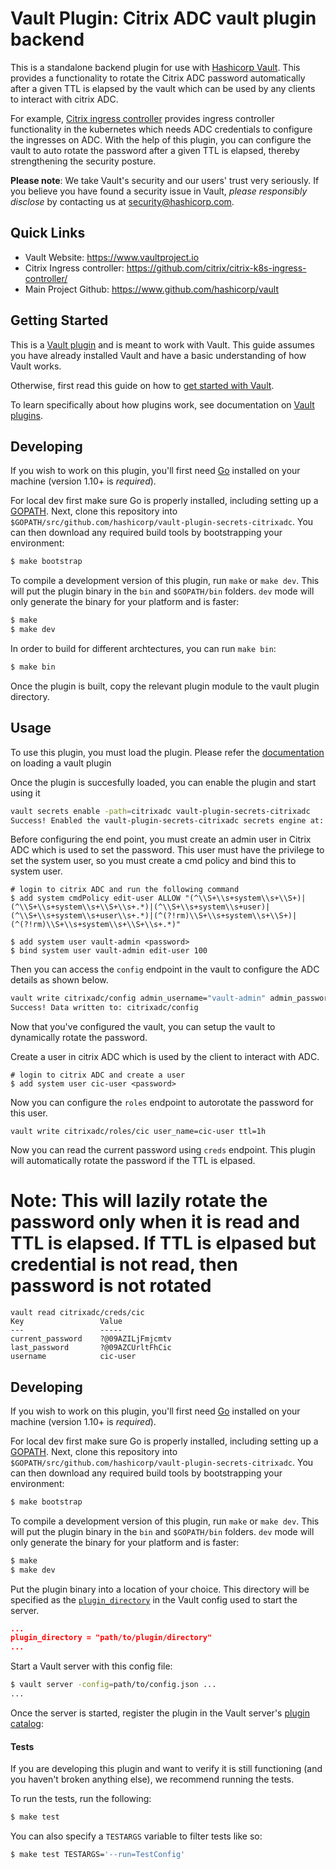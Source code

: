 # Vault Plugin: Citrix ADC vault plugin backend

This is a standalone backend plugin for use with [Hashicorp Vault](https://www.github.com/hashicorp/vault). This provides a functionality to rotate the Citrix ADC password automatically after a given TTL is elapsed by the vault which can be used by any clients to interact with citrix ADC. 

For example, [Citrix ingress controller](https://github.com/citrix/citrix-k8s-ingress-controller/) provides ingress controller functionality in the kubernetes which needs ADC credentials to configure the ingresses on ADC. With the help of this plugin, you can configure the vault to auto rotate the password after a given TTL is elapsed, thereby strengthening the security posture. 


**Please note**: We take Vault's security and our users' trust very seriously. If you believe you have found a security issue in Vault, _please responsibly disclose_ by contacting us at [security@hashicorp.com](mailto:security@hashicorp.com).

## Quick Links
- Vault Website: https://www.vaultproject.io
- Citrix Ingress controller: https://github.com/citrix/citrix-k8s-ingress-controller/
- Main Project Github: https://www.github.com/hashicorp/vault

## Getting Started

This is a [Vault plugin](https://www.vaultproject.io/docs/internals/plugins.html)
and is meant to work with Vault. This guide assumes you have already installed Vault
and have a basic understanding of how Vault works.

Otherwise, first read this guide on how to [get started with Vault](https://www.vaultproject.io/intro/getting-started/install.html).

To learn specifically about how plugins work, see documentation on [Vault plugins](https://www.vaultproject.io/docs/internals/plugins.html).

## Developing

If you wish to work on this plugin, you'll first need
[Go](https://www.golang.org) installed on your machine
(version 1.10+ is *required*).

For local dev first make sure Go is properly installed, including
setting up a [GOPATH](https://golang.org/doc/code.html#GOPATH).
Next, clone this repository into
`$GOPATH/src/github.com/hashicorp/vault-plugin-secrets-citrixadc`.
You can then download any required build tools by bootstrapping your
environment:

```sh
$ make bootstrap
```

To compile a development version of this plugin, run `make` or `make dev`.
This will put the plugin binary in the `bin` and `$GOPATH/bin` folders. `dev`
mode will only generate the binary for your platform and is faster:

```sh
$ make
$ make dev
```

In order to build for different archtectures, you can run `make bin`:
```sh
$ make bin
```
Once the plugin is built, copy the relevant plugin module to the vault plugin directory.


## Usage



To use this plugin, you must load the plugin. Please refer the [documentation](https://www.vaultproject.io/docs/internals/plugins) on loading a vault plugin

Once the plugin is succesfully loaded, you can enable the plugin and start using it

```sh
vault secrets enable -path=citrixadc vault-plugin-secrets-citrixadc
Success! Enabled the vault-plugin-secrets-citrixadc secrets engine at: citrixadc/
```

Before configuring the end point, you must create an admin user in Citrix ADC which is used to set the password. This user must have the privilege to set the system user, so you must create a cmd policy and bind this to system user. 

```
# login to citrix ADC and run the following command
$ add system cmdPolicy edit-user ALLOW "(^\\S+\\s+system\\s+\\S+)|(^\\S+\\s+system\\s+\\S+\\s+.*)|(^\\S+\\s+system\\s+user)|(^\\S+\\s+system\\s+user\\s+.*)|(^(?!rm)\\S+\\s+system\\s+\\S+)|(^(?!rm)\\S+\\s+system\\s+\\S+\\s+.*)"

$ add system user vault-admin <password>
$ bind system user vault-admin edit-user 100 
```


Then you can access the `config` endpoint in the vault to configure the ADC details as shown below. 

```sh 
vault write citrixadc/config admin_username="vault-admin" admin_password=<password> insecure_tls=true url="https://x.x.x.x" max_ttl=24h ttl=1h
Success! Data written to: citrixadc/config
```

Now that you've configured the vault, you can setup the vault to dynamically rotate the password. 

Create a user in citrix ADC which is used by the client to interact with ADC.

```
# login to citrix ADC and create a user
$ add system user cic-user <password>
```
Now you can configure the `roles` endpoint to autorotate the password for this user. 

```
vault write citrixadc/roles/cic user_name=cic-user ttl=1h
```

Now you can read the current password using `creds` endpoint. This plugin will automatically rotate the password if the TTL is elpased. 
# Note: This will lazily rotate the password only when it is read and TTL is elapsed. If TTL is elpased but credential is not read, then password is not rotated

```
vault read citrixadc/creds/cic
Key                 Value
---                 -----
current_password    ?@09AZILjFmjcmtv
last_password       ?@09AZCUrltFhCic
username            cic-user
```

## Developing

If you wish to work on this plugin, you'll first need
[Go](https://www.golang.org) installed on your machine
(version 1.10+ is *required*).

For local dev first make sure Go is properly installed, including
setting up a [GOPATH](https://golang.org/doc/code.html#GOPATH).
Next, clone this repository into
`$GOPATH/src/github.com/hashicorp/vault-plugin-secrets-citrixadc`.
You can then download any required build tools by bootstrapping your
environment:

```sh
$ make bootstrap
```

To compile a development version of this plugin, run `make` or `make dev`.
This will put the plugin binary in the `bin` and `$GOPATH/bin` folders. `dev`
mode will only generate the binary for your platform and is faster:

```sh
$ make
$ make dev
```

Put the plugin binary into a location of your choice. This directory
will be specified as the [`plugin_directory`](https://www.vaultproject.io/docs/configuration/index.html#plugin_directory)
in the Vault config used to start the server.

```json
...
plugin_directory = "path/to/plugin/directory"
...
```

Start a Vault server with this config file:
```sh
$ vault server -config=path/to/config.json ...
...
```

Once the server is started, register the plugin in the Vault server's [plugin catalog](https://www.vaultproject.io/docs/internals/plugins.html#plugin-catalog):


#### Tests

If you are developing this plugin and want to verify it is still
functioning (and you haven't broken anything else), we recommend
running the tests.

To run the tests, run the following:

```sh
$ make test
```

You can also specify a `TESTARGS` variable to filter tests like so:

```sh
$ make test TESTARGS='--run=TestConfig'
```

